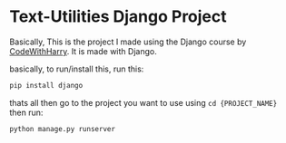 # Text-Utilities Django Project
Basically, This is the project I made using the Django course by [CodeWithHarry](https://youtube.com/@CodeWithHarry).
It is made with Django.

basically, to run/install this, run this:
```bash
pip install django
```
thats all then go to the project you want to use using `cd {PROJECT_NAME}` then run:
```bash
python manage.py runserver
```
